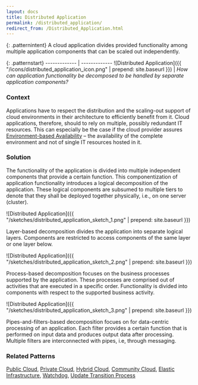 ```yaml
---
layout: docs
title: Distributed Application
permalink: /distributed_application/
redirect_from: /Distributed_Application.html
---
```


{: .patternintent}
A cloud application divides provided functionality among multiple application components that can be scaled out independently.

{: .patternstart}
------------- | -------------
![Distributed Application]({{ "/icons/distributed_application_icon.png" | prepend: site.baseurl }})  | *How can application functionality be decomposed to be handled by separate application components?*

### Context
Applications have to respect the distribution and the scaling-out support of cloud environments in their architecture to efficiently benefit from it. Cloud applications, therefore, should to rely on multiple, possibly redundant IT resources. This can especially be the case if the cloud provider assures [Environment-based Availability](/environment_based_availability/) – the availability of the complete environment and not of single IT resources hosted in it.

### Solution
The functionality of the application is divided into multiple independent components that provide a certain function. This componentization of application functionality introduces a logical decomposition of the application. These logical components are subsumed to multiple tiers to denote that they shall be deployed together physically, i.e., on one server (cluster).
 
![Distributed Application]({{ "/sketches/distributed_application_sketch_1.png" | prepend: site.baseurl }})

Layer-based decomposition divides the application into separate logical layers. Components are restricted to access components of the same layer or one layer below.

![Distributed Application]({{ "/sketches/distributed_application_sketch_2.png" | prepend: site.baseurl }})

Process-based decomposition focuses on the business processes supported by the application. These processes are comprised out of activities that are executed in a specific order. Functionality is divided into components with respect to the supported business activity.

![Distributed Application]({{ "/sketches/distributed_application_sketch_3.png" | prepend: site.baseurl }})

Pipes-and-filters-based decomposition focues on for data-centric processing of an application. Each filter provides a certain function that is performed on input data and produces output data after processing. Multiple filters are interconnected with pipes, i.e, through messaging.

### Related Patterns
[Public Cloud](/public_cloud/), [Private Cloud](/private_cloud/), [Hybrid Cloud](/hybrid_cloud/), [Community Cloud](/community_cloud/), [Elastic Infrastructure](/elastic_infrastructure/), [Watchdog](/watchdog/), [Update Transition Process](/update_transition_process/)